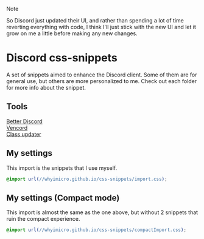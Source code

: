 > [!NOTE]  
> So Discord just updated their UI, and rather than spending a lot of time reverting everything with code, I think I'll just stick with the new UI and let it grow on me a little before making any new changes.

# Discord css-snippets

A set of snippets aimed to enhance the Discord client. Some of them are for general use, but others are more personalized to me. Check out each folder for more info about the snippet.

## Tools
[Better Discord](https://betterdiscord.app/) <br>
[Vencord](https://vencord.dev/download/) <br>
[Class updater](https://syndishanx.github.io/Website/Update_Classes.html)

## My settings

This import is the snippets that I use myself.

```css
@import url(//whyimicro.github.io/css-snippets/import.css);
```

## My settings (Compact mode)

This import is almost the same as the one above, but without 2 snippets that ruin the compact experience.

```css
@import url(//whyimicro.github.io/css-snippets/compactImport.css);
```
